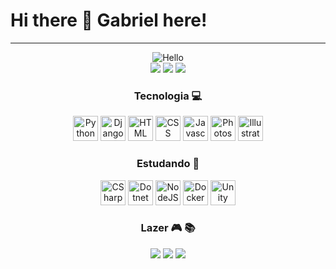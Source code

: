 # **Hi there 👋 Gabriel here!**
---------------------
<div align="center">
  <img src ="https://i.giphy.com/media/srk64M0dMy6syQm8or/giphy.webp" alt="Hello"/>

  <div>
  <a href="https://www.linkedin.com/in/gmessiasp/"><img src ="https://img.shields.io/badge/GMessias-0077B5?style=for-the-badge&logo=linkedin&logoColor=white"/></a>
  <a href="mailto:gmessiasp@gmail.com"><img src ="https://img.shields.io/badge/gmessiasp@gmail.com-D14836?style=for-the-badge&logo=gmail&logoColor=white"/></a>
  <a href="https://www.instagram.com/gmessiasp/"><img src ="https://img.shields.io/badge/gmessiasp-E4405F?style=for-the-badge&logo=instagram&logoColor=white"/></a>
  </div>

### **Tecnologia** :computer:

  <div>
  <img alt="Python" height="40" width="40" src="https://cdn.jsdelivr.net/gh/devicons/devicon/icons/python/python-original.svg" />
  <img alt="Django" height="40" width="40" src="https://cdn.jsdelivr.net/gh/devicons/devicon/icons/django/django-original.svg" />
  <img alt="HTML" height="40" width="40" src="https://cdn.jsdelivr.net/gh/devicons/devicon/icons/html5/html5-original.svg" />
  <img alt="CSS" height="40" width="40" src="https://cdn.jsdelivr.net/gh/devicons/devicon/icons/css3/css3-original.svg" />
  <img alt="Javascript" height="40" width="40" src="https://cdn.jsdelivr.net/gh/devicons/devicon/icons/javascript/javascript-original.svg" />
  <img alt="Photoshop" height="40" width="40" src="https://cdn.jsdelivr.net/gh/devicons/devicon/icons/photoshop/photoshop-plain.svg" />
  <img alt="Illustrator" height="40" width="40" src="https://cdn.jsdelivr.net/gh/devicons/devicon/icons/illustrator/illustrator-plain.svg" />
  </div>
  
### **Estudando** :book:

  <div>
  <img alt="CSharp" height="40" width="40" src="https://cdn.jsdelivr.net/gh/devicons/devicon/icons/csharp/csharp-original.svg" />
  <img alt="Dotnet Core" height="40" width="40" src="https://cdn.jsdelivr.net/gh/devicons/devicon/icons/dotnetcore/dotnetcore-original.svg" />
  <img alt="NodeJS" height="40" width="40" src="https://cdn.jsdelivr.net/gh/devicons/devicon/icons/nodejs/nodejs-original.svg" />
  <img alt="Docker" height="40" width="40" src="https://cdn.jsdelivr.net/gh/devicons/devicon/icons/docker/docker-original.svg" />
  <img alt="Unity" height="40" width="40" src="https://cdn.jsdelivr.net/gh/devicons/devicon/icons/unity/unity-original.svg" />
  </div>

### **Lazer** :video_game: :books:

  <div>
  <img src ="https://img.shields.io/badge/Steam-000000?style=for-the-badge&logo=steam&logoColor=white"/>
  <img src ="https://img.shields.io/badge/PlayStation-003791?style=for-the-badge&logo=playstation&logoColor=white"/>
  <img src ="https://img.shields.io/badge/Kindle-30363D?style=for-the-badge&logo=GitHub-Kindle&logoColor=#white"/>
  </div>
</div>
